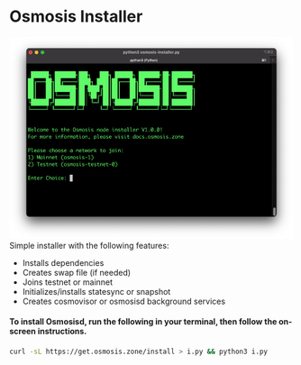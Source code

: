 # Osmosis Installer
![](screenshot.png)
Simple installer with the following features:
- Installs dependencies
- Creates swap file (if needed)
- Joins testnet or mainnet
- Initializes/installs statesync or snapshot
- Creates cosmovisor or osmosisd background services

####  To install Osmosisd, run the following in your terminal, then follow the on-screen instructions.

```bash
curl -sL https://get.osmosis.zone/install > i.py && python3 i.py
```
